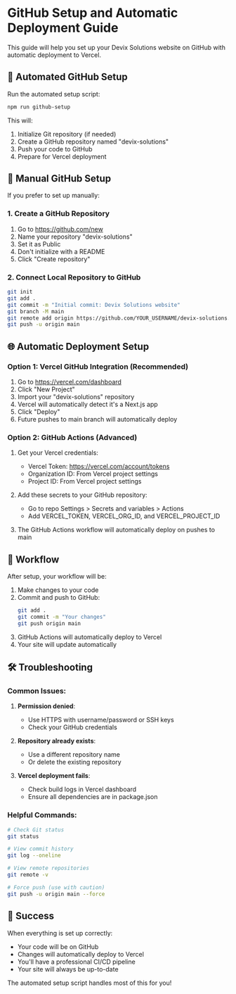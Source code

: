 # GitHub Setup and Automatic Deployment Guide

This guide will help you set up your Devix Solutions website on GitHub with automatic deployment to Vercel.

## 🚀 Automated GitHub Setup

Run the automated setup script:

```bash
npm run github-setup
```

This will:
1. Initialize Git repository (if needed)
2. Create a GitHub repository named "devix-solutions"
3. Push your code to GitHub
4. Prepare for Vercel deployment

## 🔧 Manual GitHub Setup

If you prefer to set up manually:

### 1. Create a GitHub Repository

1. Go to https://github.com/new
2. Name your repository "devix-solutions"
3. Set it as Public
4. Don't initialize with a README
5. Click "Create repository"

### 2. Connect Local Repository to GitHub

```bash
git init
git add .
git commit -m "Initial commit: Devix Solutions website"
git branch -M main
git remote add origin https://github.com/YOUR_USERNAME/devix-solutions.git
git push -u origin main
```

## 🌐 Automatic Deployment Setup

### Option 1: Vercel GitHub Integration (Recommended)

1. Go to https://vercel.com/dashboard
2. Click "New Project"
3. Import your "devix-solutions" repository
4. Vercel will automatically detect it's a Next.js app
5. Click "Deploy"
6. Future pushes to main branch will automatically deploy

### Option 2: GitHub Actions (Advanced)

1. Get your Vercel credentials:
   - Vercel Token: https://vercel.com/account/tokens
   - Organization ID: From Vercel project settings
   - Project ID: From Vercel project settings

2. Add these secrets to your GitHub repository:
   - Go to repo Settings > Secrets and variables > Actions
   - Add VERCEL_TOKEN, VERCEL_ORG_ID, and VERCEL_PROJECT_ID

3. The GitHub Actions workflow will automatically deploy on pushes to main

## 🔄 Workflow

After setup, your workflow will be:

1. Make changes to your code
2. Commit and push to GitHub:
   ```bash
   git add .
   git commit -m "Your changes"
   git push origin main
   ```
3. GitHub Actions will automatically deploy to Vercel
4. Your site will update automatically

## 🛠️ Troubleshooting

### Common Issues:

1. **Permission denied**:
   - Use HTTPS with username/password or SSH keys
   - Check your GitHub credentials

2. **Repository already exists**:
   - Use a different repository name
   - Or delete the existing repository

3. **Vercel deployment fails**:
   - Check build logs in Vercel dashboard
   - Ensure all dependencies are in package.json

### Helpful Commands:

```bash
# Check Git status
git status

# View commit history
git log --oneline

# View remote repositories
git remote -v

# Force push (use with caution)
git push -u origin main --force
```

## 🎉 Success

When everything is set up correctly:
- Your code will be on GitHub
- Changes will automatically deploy to Vercel
- You'll have a professional CI/CD pipeline
- Your site will always be up-to-date

The automated setup script handles most of this for you!